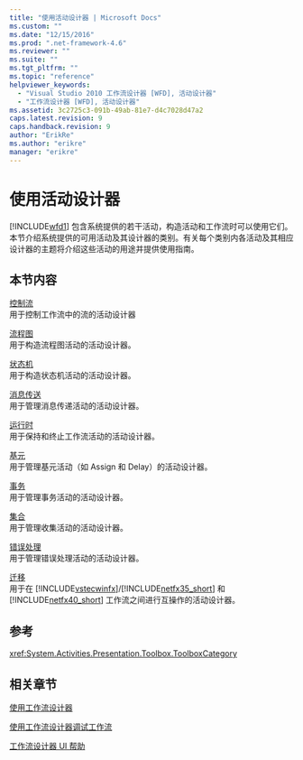 ```yaml
---
title: "使用活动设计器 | Microsoft Docs"
ms.custom: ""
ms.date: "12/15/2016"
ms.prod: ".net-framework-4.6"
ms.reviewer: ""
ms.suite: ""
ms.tgt_pltfrm: ""
ms.topic: "reference"
helpviewer_keywords: 
  - "Visual Studio 2010 工作流设计器 [WFD], 活动设计器"
  - "工作流设计器 [WFD], 活动设计器"
ms.assetid: 3c2725c3-091b-49ab-81e7-d4c7028d47a2
caps.latest.revision: 9
caps.handback.revision: 9
author: "ErikRe"
ms.author: "erikre"
manager: "erikre"
---
```

# 使用活动设计器
[!INCLUDE[wfd1](../workflow-designer/includes/wfd1_md.md)] 包含系统提供的若干活动，构造活动和工作流时可以使用它们。本节介绍系统提供的可用活动及其设计器的类别。有关每个类别内各活动及其相应设计器的主题将介绍这些活动的用途并提供使用指南。  
  
## 本节内容  
 [控制流](../workflow-designer/control-flow-activity-designers.md)  
 用于控制工作流中的流的活动设计器  
  
 [流程图](../workflow-designer/flowchart-activity-designers.md)  
 用于构造流程图活动的活动设计器。  
  
 [状态机](../workflow-designer/state-machine-activity-designers.md)  
 用于构造状态机活动的活动设计器。  
  
 [消息传送](../workflow-designer/messaging-activity-designers.md)  
 用于管理消息传递活动的活动设计器。  
  
 [运行时](../workflow-designer/runtime-activity-designers.md)  
 用于保持和终止工作流活动的活动设计器。  
  
 [基元](../workflow-designer/primitives-activity-designers.md)  
 用于管理基元活动（如 Assign 和 Delay）的活动设计器。  
  
 [事务](../workflow-designer/transaction-activity-designers.md)  
 用于管理事务活动的活动设计器。  
  
 [集合](../workflow-designer/collection-activity-designers.md)  
 用于管理收集活动的活动设计器。  
  
 [错误处理](../workflow-designer/error-handling-activity-designers.md)  
 用于管理错误处理活动的活动设计器。  
  
 [迁移](../workflow-designer/migration-activity-designers.md)  
 用于在 [!INCLUDE[vstecwinfx](../workflow-designer/includes/vstecwinfx_md.md)]\/[!INCLUDE[netfx35_short](../workflow-designer/includes/netfx35_short_md.md)] 和 [!INCLUDE[netfx40_short](../workflow-designer/includes/netfx40_short_md.md)] 工作流之间进行互操作的活动设计器。  
  
## 参考  
 <xref:System.Activities.Presentation.Toolbox.ToolboxCategory>  
  
## 相关章节  
 [使用工作流设计器](../workflow-designer/using-the-workflow-designer.md)  
  
 [使用工作流设计器调试工作流](../workflow-designer/debugging-workflows-with-the-workflow-designer.md)  
  
 [工作流设计器 UI 帮助](../workflow-designer/workflow-designer-ui-help.md)